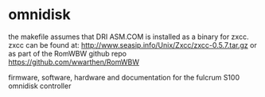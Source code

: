 # omnidisk
the makefile assumes that DRI ASM.COM is installed as a binary for zxcc.
zxcc can be found at: http://www.seasip.info/Unix/Zxcc/zxcc-0.5.7.tar.gz
or as part of the RomWBW github repo https://github.com/wwarthen/RomWBW

firmware, software, hardware and documentation for the fulcrum S100 omnidisk controller

